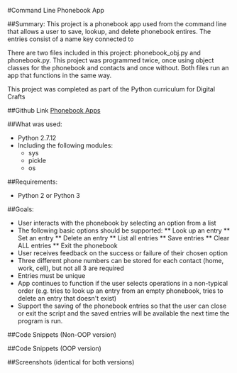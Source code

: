 #Command Line Phonebook App

##Summary:
This project is a phonebook app used from the command line that allows a user to save, lookup, and delete phonebook entires.  The entries consist of a name key connected to

There are two files included in this project: phonebook_obj.py and phonebook.py.  This project was programmed twice, once using object classes for the phonebook and contacts and once without.  Both files run an app that functions in the same way.

This project was completed as part of the Python curriculum for Digital Crafts

##Github Link
[Phonebook Apps](https://github.com/jesslynlandgren/phonebook_obj)

##What was used:
* Python 2.7.12
* Including the following modules:
  - sys
  - pickle
  - os

##Requirements:
* Python 2 or Python 3

##Goals:
* User interacts with the phonebook by selecting an option from a list
* The following basic options should be supported:
** Look up an entry
** Set an entry
** Delete an entry
** List all entries
** Save entries
** Clear ALL entries
** Exit the phonebook
* User receives feedback on the success or failure of their chosen option
* Three different phone numbers can be stored for each contact (home, work, cell), but not all 3 are required
* Entries must be unique
* App continues to function if the user selects operations in a non-typical order (e.g. tries to look up an entry from an empty phonebook, tries to delete an entry that doesn't exist)
* Support the saving of the phonebook entries so that the user can close or exit the script and the saved entries will be available the next time the program is run.

##Code Snippets (Non-OOP version)

##Code Snippets (OOP version)

##Screenshots (identical for both versions)
